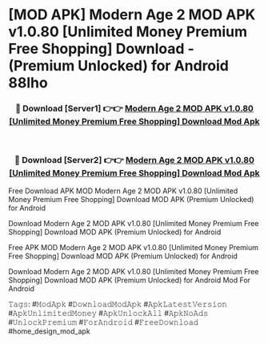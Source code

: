 # [MOD APK] Modern Age 2 MOD APK v1.0.80 [Unlimited Money Premium Free Shopping] Download - (Premium Unlocked) for Android 88lho



<div align="center">
<h3>🔴 Download [Server1] 👉👉 <a href="https://momento.my/?title=Modern_Age_2_MOD_APK_v1.0.80_[Unlimited_Money_Premium_Free_Shopping]_Download">Modern Age 2 MOD APK v1.0.80 [Unlimited Money Premium Free Shopping] Download Mod Apk</a></h3><br>

<h3>🔴 Download [Server2] 👉👉 <a href="https://momento.my/?title=Modern_Age_2_MOD_APK_v1.0.80_[Unlimited_Money_Premium_Free_Shopping]_Download">Modern Age 2 MOD APK v1.0.80 [Unlimited Money Premium Free Shopping] Download Mod Apk</a></h3>
</div>



Free Download APK MOD Modern Age 2 MOD APK v1.0.80 [Unlimited Money Premium Free Shopping] Download MOD APK (Premium Unlocked) for Android

Download Modern Age 2 MOD APK v1.0.80 [Unlimited Money Premium Free Shopping] Download MOD APK (Premium Unlocked) for Android

Free APK MOD Modern Age 2 MOD APK v1.0.80 [Unlimited Money Premium Free Shopping] Download MOD APK (Premium Unlocked) for Android

Download Modern Age 2 MOD APK v1.0.80 [Unlimited Money Premium Free Shopping] Download MOD APK (Premium Unlocked) for Android Mod For Android

𝚃𝚊𝚐𝚜: #𝙼𝚘𝚍𝙰𝚙𝚔 #𝙳𝚘𝚠𝚗𝚕𝚘𝚊𝚍𝙼𝚘𝚍𝙰𝚙𝚔 #𝙰𝚙𝚔𝙻𝚊𝚝𝚎𝚜𝚝𝚅𝚎𝚛𝚜𝚒𝚘𝚗 #𝙰𝚙𝚔𝚄𝚗𝚕𝚒𝚖𝚒𝚝𝚎𝚍𝙼𝚘𝚗𝚎𝚢 #𝙰𝚙𝚔𝚄𝚗𝚕𝚘𝚌𝚔𝙰𝚕𝚕 #𝙰𝚙𝚔𝙽𝚘𝙰𝚍𝚜 #𝚄𝚗𝚕𝚘𝚌𝚔𝙿𝚛𝚎𝚖𝚒𝚞𝚖 #𝙵𝚘𝚛𝙰𝚗𝚍𝚛𝚘𝚒𝚍 #𝙵𝚛𝚎𝚎𝙳𝚘𝚠𝚗𝚕𝚘𝚊𝚍 #home_design_mod_apk
